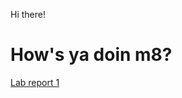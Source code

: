 Hi there!

# How's ya doin m8?

[Lab report 1](https://<your-username>.github.io/<your-lab-reports-repo>/lab-report-1-week-2.html)
